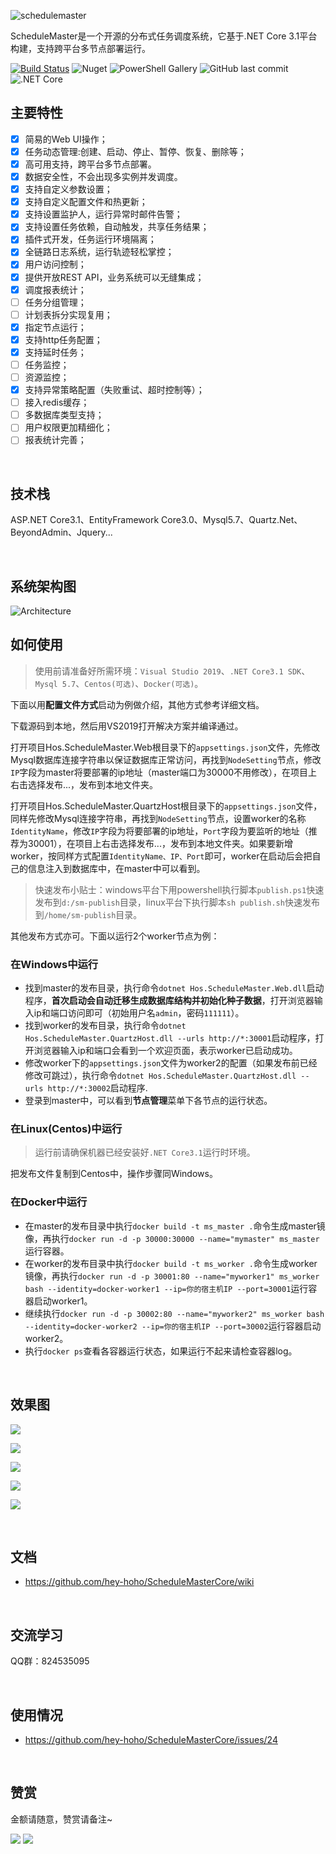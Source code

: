 
![schedulemaster ](https://imgkr.cn-bj.ufileos.com/3e2e493c-8813-4f4a-8b42-0a4882929ccd.png)

ScheduleMaster是一个开源的分布式任务调度系统，它基于.NET Core 3.1平台构建，支持跨平台多节点部署运行。


[![Build Status](https://dev.azure.com/591310381/ScheduleMasterCore/_apis/build/status/ScheduleMasterCore?branchName=master)](https://dev.azure.com/591310381/ScheduleMasterCore/_build/latest?definitionId=4&branchName=master)
![Nuget](https://img.shields.io/nuget/dt/ScheduleMaster)
![PowerShell Gallery](https://img.shields.io/powershellgallery/p/DNS.1.1.1.1)
![GitHub last commit](https://img.shields.io/github/last-commit/hey-hoho/ScheduleMasterCore)
![.NET Core](https://github.com/hey-hoho/ScheduleMasterCore/workflows/.NET%20Core/badge.svg)


## 主要特性
- [x] 简易的Web UI操作；
- [x] 任务动态管理:创建、启动、停止、暂停、恢复、删除等；
- [x] 高可用支持，跨平台多节点部署。
- [x] 数据安全性，不会出现多实例并发调度。
- [x] 支持自定义参数设置；
- [x] 支持自定义配置文件和热更新；
- [x] 支持设置监护人，运行异常时邮件告警；
- [x] 支持设置任务依赖，自动触发，共享任务结果；
- [x] 插件式开发，任务运行环境隔离；
- [x] 全链路日志系统，运行轨迹轻松掌控；
- [x] 用户访问控制；
- [x] 提供开放REST API，业务系统可以无缝集成；
- [x] 调度报表统计；
- [ ] 任务分组管理；
- [ ] 计划表拆分实现复用；
- [x] 指定节点运行；
- [x] 支持http任务配置；
- [x] 支持延时任务；
- [ ] 任务监控；
- [ ] 资源监控；
- [x] 支持异常策略配置（失败重试、超时控制等）；
- [ ] 接入redis缓存；
- [ ] 多数据库类型支持；
- [ ] 用户权限更加精细化；
- [ ] 报表统计完善；

<br />

## 技术栈
ASP.NET Core3.1、EntityFramework Core3.0、Mysql5.7、Quartz.Net、BeyondAdmin、Jquery...

<br />

## 系统架构图
![Architecture ](https://imgkr.cn-bj.ufileos.com/9b61a8f3-fabf-4a87-ad60-1d25bf92fc12.png)


## 如何使用

> 使用前请准备好所需环境：`Visual Studio 2019`、`.NET Core3.1 SDK`、`Mysql 5.7`、`Centos(可选)`、`Docker(可选)`。

下面以用**配置文件方式**启动为例做介绍，其他方式参考详细文档。

下载源码到本地，然后用VS2019打开解决方案并编译通过。

打开项目Hos.ScheduleMaster.Web根目录下的`appsettings.json`文件，先修改Mysql数据库连接字符串以保证数据库正常访问，再找到`NodeSetting`节点，修改`IP`字段为master将要部署的ip地址（master端口为30000不用修改），在项目上右击选择发布...，发布到本地文件夹。

打开项目Hos.ScheduleMaster.QuartzHost根目录下的`appsettings.json`文件，同样先修改Mysql连接字符串，再找到`NodeSetting`节点，设置worker的名称`IdentityName`，修改`IP`字段为将要部署的ip地址，`Port`字段为要监听的地址（推荐为30001），在项目上右击选择发布...，发布到本地文件夹。如果要新增worker，按同样方式配置`IdentityName、IP、Port`即可，worker在启动后会把自己的信息注入到数据库中，在master中可以看到。

> 快速发布小贴士：windows平台下用powershell执行脚本`publish.ps1`快速发布到`d:/sm-publish`目录，linux平台下执行脚本`sh publish.sh`快速发布到`/home/sm-publish`目录。

其他发布方式亦可。下面以运行2个worker节点为例：

### 在Windows中运行
* 找到master的发布目录，执行命令`dotnet Hos.ScheduleMaster.Web.dll`启动程序，**首次启动会自动迁移生成数据库结构并初始化种子数据**，打开浏览器输入ip和端口访问即可（初始用户名`admin`，密码`111111`）。
* 找到worker的发布目录，执行命令`dotnet Hos.ScheduleMaster.QuartzHost.dll --urls http://*:30001`启动程序，打开浏览器输入ip和端口会看到一个欢迎页面，表示worker已启动成功。
* 修改worker下的`appsettings.json`文件为worker2的配置（如果发布前已经修改可跳过），执行命令`dotnet Hos.ScheduleMaster.QuartzHost.dll --urls http://*:30002`启动程序.
* 登录到master中，可以看到**节点管理**菜单下各节点的运行状态。

### 在Linux(Centos)中运行
> 运行前请确保机器已经安装好`.NET Core3.1`运行时环境。

把发布文件复制到Centos中，操作步骤同Windows。

### 在Docker中运行
* 在master的发布目录中执行`docker build -t ms_master .`命令生成master镜像，再执行`docker run -d -p 30000:30000 --name="mymaster" ms_master`运行容器。
* 在worker的发布目录中执行`docker build -t ms_worker .`命令生成worker镜像，再执行`docker run -d -p 30001:80 --name="myworker1" ms_worker bash --identity=docker-worker1 --ip=你的宿主机IP --port=30001`运行容器启动worker1。
* 继续执行`docker run -d -p 30002:80 --name="myworker2" ms_worker bash --identity=docker-worker2 --ip=你的宿主机IP --port=30002`运行容器启动worker2。
* 执行`docker ps`查看各容器运行状态，如果运行不起来请检查容器log。

<br />

## 效果图
![ ](https://imgkr.cn-bj.ufileos.com/11abe3ce-5ffa-4275-9b34-582a0f202934.png)

![ ](https://imgkr.cn-bj.ufileos.com/c5331959-ca55-4377-9c27-9b3639a3d223.png)

![ ](https://imgkr.cn-bj.ufileos.com/b81930d6-e067-4086-ad1d-df69d9ff1623.png)

![ ](https://imgkr.cn-bj.ufileos.com/7acd35ed-b634-4ab8-a919-3a43a0f43f87.png)

![ ](https://imgkr.cn-bj.ufileos.com/d0f48272-ab36-45d9-a093-f14a5bd2d7d1.png)

<br />

## 文档

- https://github.com/hey-hoho/ScheduleMasterCore/wiki

<br />

## 交流学习

QQ群：824535095

<br />

## 使用情况

- https://github.com/hey-hoho/ScheduleMasterCore/issues/24

<br />

## 赞赏

金额请随意，赞赏请备注~

![ ](https://imgkr.cn-bj.ufileos.com/a755bba0-0601-4a2b-9078-2466016faaa3.png)
![ ](https://imgkr.cn-bj.ufileos.com/cdb08098-5fd5-4518-aacb-bf5c310a07cc.png)
